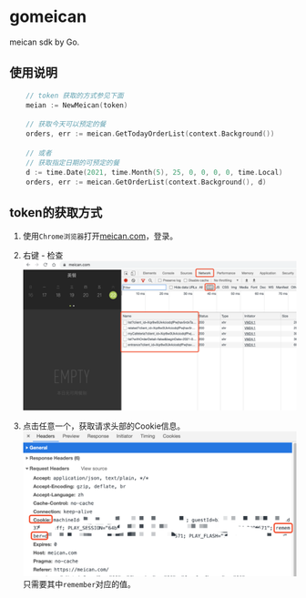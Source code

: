 # gomeican

meican sdk by Go.

## 使用说明


```go
    // token 获取的方式参见下面
    meian := NewMeican(token)

    // 获取今天可以预定的餐
    orders, err := meican.GetTodayOrderList(context.Background())

    // 或者
    // 获取指定日期的可预定的餐
    d := time.Date(2021, time.Month(5), 25, 0, 0, 0, 0, time.Local)
    orders, err := meican.GetOrderList(context.Background(), d)
```


## token的获取方式

1. 使用`Chrome浏览器`打开[meican.com](https://meican.com/)，登录。

2. 右键 - 检查
![dev-tool](./images/chrome_dev_tool.jpg)

3. 点击任意一个，获取请求头部的Cookie信息。
![cookie](./images/header_cookie.jpg)
只需要其中`remember`对应的值。